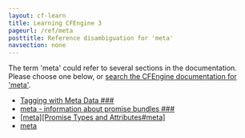 ```yaml
---
layout: cf-learn
title: Learning CFEngine 3
pageurl: /ref/meta
posttitle: Reference disambiguation for 'meta'
navsection: none
---
```


The term 'meta' could refer to several sections in the documentation. Please choose one below, or
[search the CFEngine documentation for 'meta'](http://cfengine.com/docs/latest/search.html?q=meta).

- [Tagging with Meta Data \#\#\#](http://cfengine.com/docs/latest/guide-latest-release-whatsnew.html#tagging-with-meta-data-###)
- [meta - information about promise bundles \#\#\#](http://cfengine.com/docs/latest/guide-writing-and-serving-policy-promises-available-in-cfengine.html#meta-information-about-promise-bundles-###)
- [\[meta\]\[Promise Types and Attributes\#meta\]](http://cfengine.com/docs/latest/reference-common-attributes-include.html#meta-promise-types-and-attributes#meta)
- [meta](http://cfengine.com/docs/latest/reference-promise-types.html#meta)
